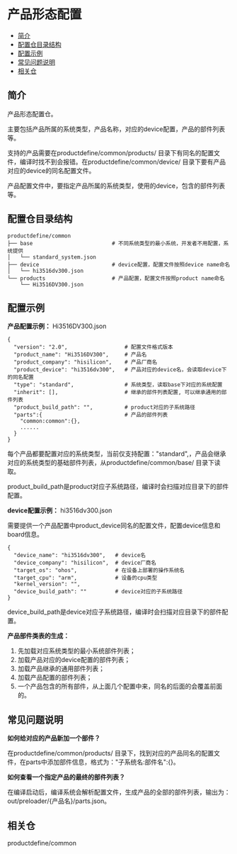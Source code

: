# 产品形态配置<a name="ZH-CN_TOPIC_0000001079317008"></a>

-   [简介](#section11660541593)
-   [配置仓目录结构](#section113275517516)
-   [配置示例](#section178021418115315)
-   [常见问题说明](#section174312714582)
-   [相关仓](#section1371113476307)

## 简介<a name="section11660541593"></a>

产品形态配置仓。

主要包括产品所属的系统类型，产品名称，对应的device配置，产品的部件列表等。

支持的产品需要在productdefine/common/products/ 目录下有同名的配置文件，编译时找不到会报错。在productdefine/common/device/ 目录下要有产品对应的device的同名配置文件。

产品配置文件中，要指定产品所属的系统类型，使用的device，包含的部件列表等。

## 配置仓目录结构<a name="section113275517516"></a>

```
productdefine/common
├── base                         # 不同系统类型的最小系统，开发者不用配置，系统提供
│   └── standard_system.json
├── device                       # device配置，配置文件按照device name命名
│   └── hi3516dv300.json
└── products                     # 产品配置，配置文件按照product name命名
    └── Hi3516DV300.json
```

## 配置示例<a name="section178021418115315"></a>

**产品配置示例：** Hi3516DV300.json

```
{
  "version": "2.0",                  # 配置文件格式版本
  "product_name": "Hi3516DV300",     # 产品名
  "product_company": "hisilicon",    # 产品厂商名
  "product_device": "hi3516dv300",   # 产品对应的device名，会读取device下的同名配置
  "type": "standard",                # 系统类型，读取base下对应的系统配置
  "inherit": [],                     # 继承的部件列表配置, 可以继承通用的部件列表
  "product_build_path": "",          # product对应的子系统路径
  "parts":{                          # 产品的部件列表
    "common:common":{},
    ......
  }
}
```

每个产品都要配置对应的系统类型，当前仅支持配置："standard",，产品会继承对应的系统类型的基础部件列表，从productdefine/common/base/ 目录下读取。

product_build_path是product对应子系统路径，编译时会扫描对应目录下的部件配置。

**device配置示例：** hi3516dv300.json

需要提供一个产品配置中product\_device同名的配置文件，配置device信息和board信息。

```
{           
  "device_name": "hi3516dv300",   # device名
  "device_company": "hisilicon",  # device厂商名
  "target_os": "ohos",            # 在设备上部署的操作系统名
  "target_cpu": "arm",            # 设备的cpu类型
  "kernel_version": "",
  "device_build_path": ""         # device对应的子系统路径
}
```

device_build_path是device对应子系统路径，编译时会扫描对应目录下的部件配置。

**产品部件类表的生成：**

1.  先加载对应系统类型的最小系统部件列表；
2.  加载产品对应的device配置的部件列表；
3.  加载产品继承的通用部件列表；
4.  加载产品配置的部件列表；
5.  一个产品包含的所有部件，从上面几个配置中来，同名的后面的会覆盖前面的。

## 常见问题说明<a name="section174312714582"></a>

**如何给对应的产品新加一个部件？**

在productdefine/common/products/ 目录下，找到对应的产品同名的配置文件，在parts中添加部件信息，格式为："子系统名:部件名":\{\}。

**如何查看一个指定产品的最终的部件列表？**

在编译启动后，编译系统会解析配置文件，生成产品的全部的部件列表，输出为：out/preloader/\{产品名\}/parts.json。

## 相关仓<a name="section1371113476307"></a>

productdefine/common

